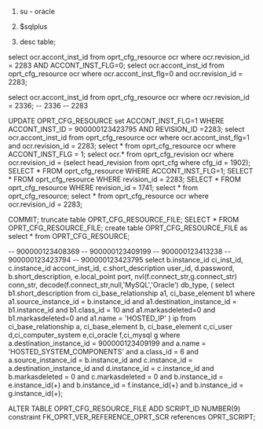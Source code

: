 1. su - oracle

2. $sqlplus

3. desc table;


select ocr.accont_inst_id from oprt_cfg_resource ocr where ocr.revision_id = 2283 AND ACCONT_INST_FLG=0;
select ocr.accont_inst_id from oprt_cfg_resource ocr where ocr.accont_inst_flg=0 and ocr.revision_id = 2283;

select ocr.accont_inst_id from oprt_cfg_resource ocr where ocr.revision_id = 2336;
-- 2336
-- 2283

UPDATE OPRT_CFG_RESOURCE set ACCONT_INST_FLG=1 WHERE ACCONT_INST_ID = 900000123423795 AND REVISION_ID =2283;
select ocr.accont_inst_id from oprt_cfg_resource ocr where ocr.accont_inst_flg=1 and ocr.revision_id = 2283;
select * from oprt_cfg_resource ocr where ACCONT_INST_FLG = 1;
select ocr.* from oprt_cfg_revision ocr where ocr.revision_id = (select head_revision from oprt_cfg where cfg_id = 1902);
SELECT * FROM oprt_cfg_resource WHERE ACCONT_INST_FLG=1;
SELECT * FROM oprt_cfg_resource WHERE revision_id = 2283;
SELECT * FROM oprt_cfg_resource WHERE revision_id = 1741;
select * from oprt_cfg_resource;
select * from oprt_cfg_resource ocr where ocr.revision_id = 2283;

COMMIT;
truncate table OPRT_CFG_RESOURCE_FILE;
SELECT * FROM OPRT_CFG_RESOURCE_FILE;
create table OPRT_CFG_RESOURCE_FILE as select * from OPRT_CFG_RESOURCE;


-- 900000123408369
-- 900000123409199
-- 900000123413238
-- 900000123423794
-- 900000123423795
select b.instance_id       ci_inst_id,
       c.instance_id       accont_inst_id,
       c.short_description user_id,
  d.password,
  b.short_description,
       e.local_point port,
       nvl(f.connect_str,g.connect_str)          conn_str,
       decode(f.connect_str,null,'MySQL','Oracle') db_type,
       (
         select b1.short_description
         from ci_base_relationship a1, ci_base_element b1
         where a1.source_instance_id = b.instance_id
               and a1.destination_instance_id = b1.instance_id
               and b1.class_id = 10
               and a1.markasdeleted=0
               and b1.markasdeleted=0
               and a1.name = 'HOSTED_IP'
       ) ip
from ci_base_relationship a, ci_base_element b, ci_base_element c,ci_user d,ci_computer_system e,ci_oracle f,ci_mysql g
where a.destination_instance_id = 900000123409199
      and a.name = 'HOSTED_SYSTEM_COMPONENTS'
      and a.class_id = 6
      and a.source_instance_id = b.instance_id
      and c.instance_id = a.destination_instance_id
      and d.instance_id = c.instance_id
      and b.markasdeleted = 0
      and c.markasdeleted = 0
      and b.instance_id = e.instance_id(+)
      and b.instance_id = f.instance_id(+)
      and b.instance_id = g.instance_id(+);


ALTER TABLE OPRT_CFG_RESOURCE_FILE ADD SCRIPT_ID NUMBER(9)
  constraint FK_OPRT_VER_REFERENCE_OPRT_SCR
  references OPRT_SCRIPT;
